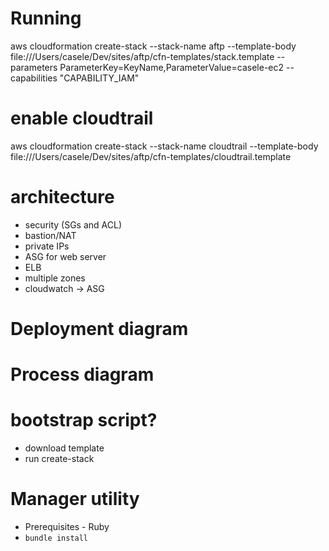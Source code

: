 # Running
aws cloudformation create-stack --stack-name aftp --template-body file:///Users/casele/Dev/sites/aftp/cfn-templates/stack.template  --parameters ParameterKey=KeyName,ParameterValue=casele-ec2  --capabilities "CAPABILITY_IAM"

# enable cloudtrail
aws cloudformation create-stack --stack-name cloudtrail --template-body file:///Users/casele/Dev/sites/aftp/cfn-templates/cloudtrail.template


# architecture
* security (SGs and ACL)
* bastion/NAT
* private IPs
* ASG for web server
* ELB 
* multiple zones
* cloudwatch -> ASG

# Deployment diagram

# Process diagram

# bootstrap script?
- download template
- run create-stack

# Manager utility
* Prerequisites - Ruby
* `bundle install`


